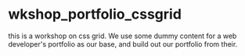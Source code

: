 # wkshop_portfolio_cssgrid
this is a workshop on css grid. We use some dummy content for a web developer's portfolio as our base, and build out our portfolio from their.

